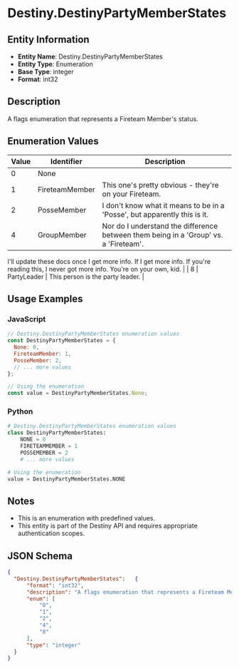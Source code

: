 # Destiny.DestinyPartyMemberStates

## Entity Information
- **Entity Name**: Destiny.DestinyPartyMemberStates
- **Entity Type**: Enumeration
- **Base Type**: integer
- **Format**: int32

## Description
A flags enumeration that represents a Fireteam Member's status.

## Enumeration Values

| Value | Identifier | Description |
|-------|------------|-------------|
| 0 | None |  |
| 1 | FireteamMember | This one's pretty obvious - they're on your Fireteam. |
| 2 | PosseMember | I don't know what it means to be in a 'Posse', but apparently this is it. |
| 4 | GroupMember | Nor do I understand the difference between them being in a 'Group' vs. a 'Fireteam'.
I'll update these docs once I get more info. If I get more info. If you're reading this, I never got more info. You're on your own, kid. |
| 8 | PartyLeader | This person is the party leader. |

## Usage Examples

### JavaScript
```javascript
// Destiny.DestinyPartyMemberStates enumeration values
const DestinyPartyMemberStates = {
  None: 0,
  FireteamMember: 1,
  PosseMember: 2,
  // ... more values
};

// Using the enumeration
const value = DestinyPartyMemberStates.None;
```

### Python
```python
# Destiny.DestinyPartyMemberStates enumeration values
class DestinyPartyMemberStates:
    NONE = 0
    FIRETEAMMEMBER = 1
    POSSEMEMBER = 2
    # ... more values

# Using the enumeration
value = DestinyPartyMemberStates.NONE
```

## Notes
- This is an enumeration with predefined values.
- This entity is part of the Destiny API and requires appropriate authentication scopes.

## JSON Schema
```json
{
  "Destiny.DestinyPartyMemberStates":   {
      "format": "int32",
      "description": "A flags enumeration that represents a Fireteam Member's status.",
      "enum": [
          "0",
          "1",
          "2",
          "4",
          "8"
      ],
      "type": "integer"
  }
}
```
